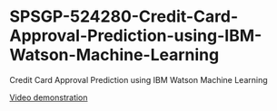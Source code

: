 # SPSGP-524280-Credit-Card-Approval-Prediction-using-IBM-Watson-Machine-Learning
Credit Card Approval Prediction using IBM Watson Machine Learning

[Video demonstration](https://drive.google.com/file/d/11-AcHXK1euXqKfMUduU71H-NACyIXOml/view?usp=sharing)
